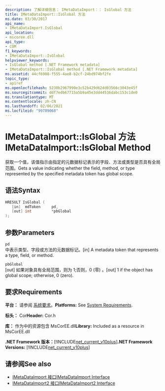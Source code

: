 ```yaml
---
description: 了解详细信息： IMetaDataImport：： IsGlobal 方法
title: IMetaDataImport::IsGlobal 方法
ms.date: 03/30/2017
api_name:
- IMetaDataImport.IsGlobal
api_location:
- mscoree.dll
api_type:
- COM
f1_keywords:
- IMetaDataImport::IsGlobal
helpviewer_keywords:
- IsGlobal method [.NET Framework metadata]
- IMetaDataImport::IsGlobal method [.NET Framework metadata]
ms.assetid: 44cf6908-f555-4ae8-b2cf-24bd974bf2fe
topic_type:
- apiref
ms.openlocfilehash: 5230b2967990e3c52b429d62dd03566c3043e45f
ms.sourcegitcommit: ddf7edb67715a5b9a45e3dd44536dabc153c1de0
ms.translationtype: MT
ms.contentlocale: zh-CN
ms.lasthandoff: 02/06/2021
ms.locfileid: "99789068"
---
```

# <a name="imetadataimportisglobal-method"></a><span data-ttu-id="57506-103">IMetaDataImport::IsGlobal 方法</span><span class="sxs-lookup"><span data-stu-id="57506-103">IMetaDataImport::IsGlobal Method</span></span>

<span data-ttu-id="57506-104">获取一个值，该值指示由指定的元数据标记表示的字段、方法或类型是否具有全局范围。</span><span class="sxs-lookup"><span data-stu-id="57506-104">Gets a value indicating whether the field, method, or type represented by the specified metadata token has global scope.</span></span>  
  
## <a name="syntax"></a><span data-ttu-id="57506-105">语法</span><span class="sxs-lookup"><span data-stu-id="57506-105">Syntax</span></span>  
  
```cpp  
HRESULT IsGlobal (  
   [in]  mdToken     pd,  
   [out] int         *pbGlobal  
);  
```  
  
## <a name="parameters"></a><span data-ttu-id="57506-106">参数</span><span class="sxs-lookup"><span data-stu-id="57506-106">Parameters</span></span>  

 `pd`  
 <span data-ttu-id="57506-107">中表示类型、字段或方法的元数据标记。</span><span class="sxs-lookup"><span data-stu-id="57506-107">[in] A metadata token that represents a type, field, or method.</span></span>  
  
 `pbGlobal`  
 <span data-ttu-id="57506-108">[out] 如果对象具有全局范围，则为 1;否则，0 (零) 。</span><span class="sxs-lookup"><span data-stu-id="57506-108">[out] 1 if the object has global scope; otherwise, 0 (zero).</span></span>  
  
## <a name="requirements"></a><span data-ttu-id="57506-109">要求</span><span class="sxs-lookup"><span data-stu-id="57506-109">Requirements</span></span>  

 <span data-ttu-id="57506-110">**平台：** 请参阅 [系统要求](../../get-started/system-requirements.md)。</span><span class="sxs-lookup"><span data-stu-id="57506-110">**Platforms:** See [System Requirements](../../get-started/system-requirements.md).</span></span>  
  
 <span data-ttu-id="57506-111">**标头：** Cor</span><span class="sxs-lookup"><span data-stu-id="57506-111">**Header:** Cor.h</span></span>  
  
 <span data-ttu-id="57506-112">**库：** 作为中的资源包含 MsCorEE.dll</span><span class="sxs-lookup"><span data-stu-id="57506-112">**Library:** Included as a resource in MsCorEE.dll</span></span>  
  
 <span data-ttu-id="57506-113">**.NET Framework 版本：**[!INCLUDE[net_current_v10plus](../../../../includes/net-current-v10plus-md.md)]</span><span class="sxs-lookup"><span data-stu-id="57506-113">**.NET Framework Versions:** [!INCLUDE[net_current_v10plus](../../../../includes/net-current-v10plus-md.md)]</span></span>  
  
## <a name="see-also"></a><span data-ttu-id="57506-114">请参阅</span><span class="sxs-lookup"><span data-stu-id="57506-114">See also</span></span>

- [<span data-ttu-id="57506-115">IMetaDataImport 接口</span><span class="sxs-lookup"><span data-stu-id="57506-115">IMetaDataImport Interface</span></span>](imetadataimport-interface.md)
- [<span data-ttu-id="57506-116">IMetaDataImport2 接口</span><span class="sxs-lookup"><span data-stu-id="57506-116">IMetaDataImport2 Interface</span></span>](imetadataimport2-interface.md)
